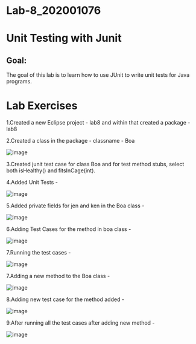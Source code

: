 # Lab-8_202001076
# Unit Testing with Junit
## Goal:
   The goal of this lab is to learn how to use JUnit to write unit tests for Java programs.
# Lab Exercises

   1.Created a new Eclipse project - lab8 and within that created a package - lab8
   
   2.Created a class in the package - classname - Boa
   
  ![image](https://user-images.githubusercontent.com/123475855/233028796-a23d91d3-19c9-4b96-8b1b-01244035dee2.png)
  
  3.Created junit test case for class Boa and for test method stubs, select both isHealthy() and fitsInCage(int).
  
  4.Added Unit Tests -
  
  ![image](https://user-images.githubusercontent.com/123475855/233036546-401ab7ca-71d8-4b19-b4fe-531b56e5b0cb.png)
  
  5.Added private fields for jen and ken in the Boa class -
  
  ![image](https://user-images.githubusercontent.com/123475855/233036784-398aa388-31ea-4264-8bb5-3bb9b8eb7688.png)

  6.Adding Test Cases for the method in boa class -
  
  ![image](https://user-images.githubusercontent.com/123475855/233040349-57cf9a45-931b-4c99-b2c7-a5ad26701cbb.png)
  
  7.Running the test cases -
  
  ![image](https://user-images.githubusercontent.com/123475855/233042975-7cc4072e-1a1b-4f75-a0f8-bce693cf4325.png)


  7.Adding a new method to the Boa class -
  
  ![image](https://user-images.githubusercontent.com/123475855/233040188-c11818ac-f1ba-483a-bcaa-1a7152fd3206.png)
  
  8.Adding new test case for the method added -
  
  ![image](https://user-images.githubusercontent.com/123475855/233041066-c5b6039f-eb52-497c-98e9-3f414bcb0acc.png)
  
  9.After running all the test cases after adding new method -
  
  ![image](https://user-images.githubusercontent.com/123475855/233043124-dd999148-eedd-456a-b26e-f68b15fb912d.png)






  


 
